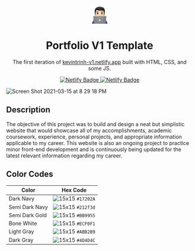 <p align="center">
  <img width="48" src="/assets/images/favicon.png"/>
</p>


<h1 align="center">
  Portfolio V1 Template
</h1>
<p align="center">
  The first iteration of <a href="https://kevintrinh-v1.netlify.app" target="_blank">kevintrinh-v1.netlify.app</a> built with HTML, CSS, and some JS.
</p>
<p align="center">
  <a href="https://kevintrinh-v1.netlify.app">
    <img alt="Netlify Badge" src="https://api.netlify.com/api/v1/badges/bda950e2-c382-4756-8f7c-129785602a59/deploy-status" />
    <img alt="Netlify Badge" src="https://img.shields.io/badge/maintenance-as--is-yellow.svg" />
  </a>
</p>

<img width="1080" alt="Screen Shot 2021-03-15 at 8 29 18 PM" src="https://user-images.githubusercontent.com/48145892/196124376-180430a9-3742-4b55-b139-c550c3b0bd24.gif">

## Description
The objective of this project was to build and design a neat but simplistic website that would showcase all of my accomplishments, academic coursework, experience, personal projects, and appropriate information applicable to my career. This website is also an ongoing project to practice minor front-end development and is continuously being updated for the latest relevant information regarding my career. 


## Color Codes

| Color          | Hex Code                                                           |
| -------------- | ------------------------------------------------------------------ |
| Dark Navy      | ![15x15](https://singlecolorimage.com/get/17202a/15x15) `#17202A`  |
| Semi Dark Navy | ![15x15](https://singlecolorimage.com/get/212f3d/15x15) `#212f3d`  |
| Semi Dark Gold | ![15x15](https://singlecolorimage.com/get/BB9955/15x15) `#BB9955`  |
| Bone White     | ![15x15](https://singlecolorimage.com/get/ECF0F1/15x15) `#ECF0F1`  |
| Light Gray     | ![15x15](https://singlecolorimage.com/get/ABB2B9/15x15) `#ABB2B9`  |
| Dark Gray      | ![15x15](https://singlecolorimage.com/get/4D4D4C/15x15) `#4D4D4C`  |
